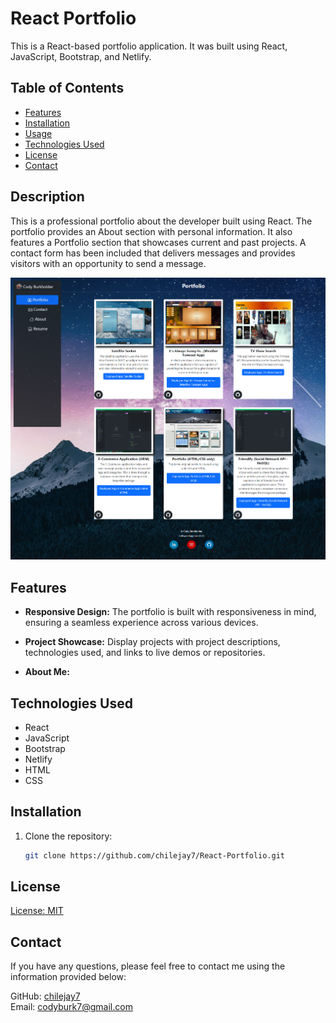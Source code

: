 # React Portfolio

This is a React-based portfolio application.  It was built using React, JavaScript, Bootstrap, and Netlify.

## Table of Contents

- [Features](#features)
- [Installation](#installation)
- [Usage](#usage)
- [Technologies Used](#technologies-used)
- [License](#license)
- [Contact](#contact)

## Description

This is a professional portfolio about the developer built using React.  The portfolio provides an About section with personal information.  It also features a Portfolio section that showcases current and past projects.  A contact form has been included that delivers messages and provides visitors with an opportunity to send a message.

![Portfolio](./public/assets/react_portfolio.png)

## Features

- **Responsive Design:** The portfolio is built with responsiveness in mind, ensuring a seamless experience across various devices.

- **Project Showcase:** Display projects with project descriptions, technologies used, and links to live demos or repositories.

- **About Me:** 

## Technologies Used

- React
- JavaScript
- Bootstrap
- Netlify
- HTML
- CSS

## Installation

1. Clone the repository:

   ```bash
   git clone https://github.com/chilejay7/React-Portfolio.git

## License

[License: MIT](https://opensource.org/licenses/MIT)

## Contact

If you have any questions, please feel free to contact me using the information provided below:  
  
GitHub: [chilejay7](https://github.com/chilejay7?tab=repositories)  
Email: codyburk7@gmail.com